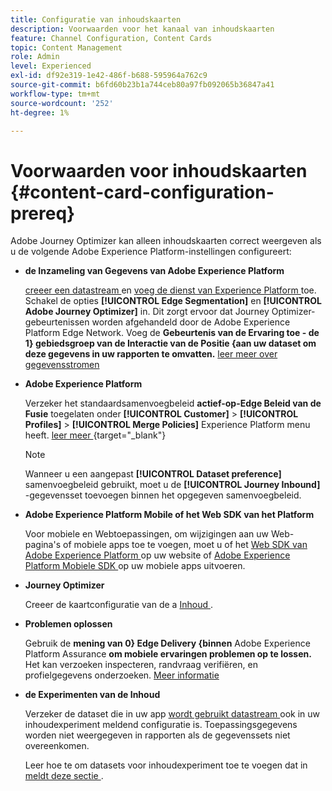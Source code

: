 ```yaml
---
title: Configuratie van inhoudskaarten
description: Voorwaarden voor het kanaal van inhoudskaarten
feature: Channel Configuration, Content Cards
topic: Content Management
role: Admin
level: Experienced
exl-id: df92e319-1e42-486f-b688-595964a762c9
source-git-commit: b6fd60b23b1a744ceb80a97fb092065b36847a41
workflow-type: tm+mt
source-wordcount: '252'
ht-degree: 1%

---
```


# Voorwaarden voor inhoudskaarten {#content-card-configuration-prereq}

Adobe Journey Optimizer kan alleen inhoudskaarten correct weergeven als u de volgende Adobe Experience Platform-instellingen configureert:

* **de Inzameling van Gegevens van Adobe Experience Platform**

  [ creeer een datastream ](https://experienceleague.adobe.com/en/docs/experience-platform/datastreams/configure) en [ voeg de dienst van Experience Platform ](https://experienceleague.adobe.com/en/docs/experience-platform/datastreams/configure#aep) toe. Schakel de opties **[!UICONTROL Edge Segmentation]** en **[!UICONTROL Adobe Journey Optimizer]** in. Dit zorgt ervoor dat Journey Optimizer-gebeurtenissen worden afgehandeld door de Adobe Experience Platform Edge Network.
Voeg de **Gebeurtenis van de Ervaring toe - de 1} gebiedsgroep van de Interactie van de Positie {aan uw dataset om deze gegevens in uw rapporten te omvatten.** [ leer meer over gegevensstromen ](https://experienceleague.adobe.com/en/docs/experience-platform/datastreams/configure)

* **Adobe Experience Platform**

  Verzeker het standaardsamenvoegbeleid **actief-op-Edge Beleid van de Fusie** toegelaten onder **[!UICONTROL Customer]** > **[!UICONTROL Profiles]** > **[!UICONTROL Merge Policies]** Experience Platform menu heeft. [ leer meer ](https://experienceleague.adobe.com/docs/experience-platform/profile/merge-policies/ui-guide.html#configure) {target="_blank"}

  >[!NOTE]
  >
  >Wanneer u een aangepast **[!UICONTROL Dataset preference]** samenvoegbeleid gebruikt, moet u de **[!UICONTROL Journey Inbound]** -gegevensset toevoegen binnen het opgegeven samenvoegbeleid.

* **Adobe Experience Platform Mobile of het Web SDK van het Platform**

  Voor mobiele en Webtoepassingen, om wijzigingen aan uw Web-pagina&#39;s of mobiele apps toe te voegen, moet u of het [ Web SDK van Adobe Experience Platform ](https://experienceleague.adobe.com/en/docs/platform-learn/implement-web-sdk/overview) op uw website of [ Adobe Experience Platform Mobiele SDK ](https://developer.adobe.com/client-sdks/home/) op uw mobiele apps uitvoeren.

* **Journey Optimizer**

  Creeer de kaartconfiguratie van de a [ Inhoud ](#content-card-configuration).

* **Problemen oplossen**

  Gebruik de **mening van 0} Edge Delivery {binnen** Adobe Experience Platform Assurance **om mobiele ervaringen problemen op te lossen.** Het kan verzoeken inspecteren, randvraag verifiëren, en profielgegevens onderzoeken. [Meer informatie](https://experienceleague.adobe.com/en/docs/experience-platform/assurance/view/edge-delivery)

* **de Experimenten van de Inhoud**

  Verzeker de dataset die in uw app [ wordt gebruikt datastream ](https://experienceleague.adobe.com/en/docs/experience-platform/datastreams/overview#_blank) ook in uw inhoudexperiment meldend configuratie is. Toepassingsgegevens worden niet weergegeven in rapporten als de gegevenssets niet overeenkomen.

  Leer hoe te om datasets voor inhoudexperiment toe te voegen dat in [ meldt deze sectie ](../reports/reporting-configuration.md).
